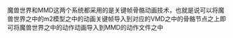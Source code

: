 魔兽世界和MMD这两个系统都采用的是关键帧骨骼动画技术，也就是说可以将魔兽世界之中的m2模型之中的动画关键帧导入到对应的VMD之中的骨骼节点之上即可将魔兽世界之中的动作动画导入到MMD的动作文件之中
